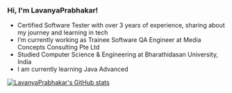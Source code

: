 <!-- Level 1: Simple bio and stats -->

### Hi, I'm LavanyaPrabhakar!

 * Certified Software Tester with over 3 years of experience, sharing about my journey and learning in tech<br/>
 * I’m currently working as Trainee Software QA Engineer at Media Concepts Consulting Pte Ltd<br/>
 * Studied Computer Science & Engineering at Bharathidasan University, India
 * I am currently learning Java Advanced
<!-- Github stats from https://github.com/anuraghazra/github-readme-stats?tab=readme-ov-file#readme-->

[![LavanyaPrabhakar's GitHub stats](https://github-readme-stats.vercel.app/api?username=LavanyaPrabhakar)](https://github.com/anuraghazra/github-readme-stats)
